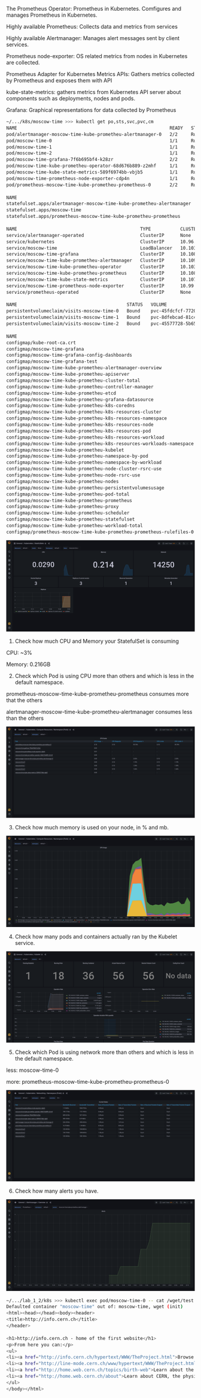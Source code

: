 The Prometheus Operator: Prometheus in Kubernetes. Comfigures and manages Prometheus in Kubernetes.

Highly available Prometheus: Collects data and metrics from services

Highly available Alertmanager: Manages alert messages sent by client services.

Prometheus node-exporter: OS related metrics from nodes in Kubernetes are collected. 

Prometheus Adapter for Kubernetes Metrics APIs: Gathers metrics collected by Prometheus and exposes them with API

kube-state-metrics: gathers metrics from Kubernetes API server about components such as deployments, nodes and pods.

Grafana: Graphical representations for data collected by Prometheus


```bash
~/.../k8s/moscow-time >>> kubectl get po,sts,svc,pvc,cm                                                                                                                                                ±[●●][main]
NAME                                                         READY   STATUS    RESTARTS        AGE
pod/alertmanager-moscow-time-kube-prometheu-alertmanager-0   2/2     Running   0               10m
pod/moscow-time-0                                            1/1     Running   3 (7m11s ago)   11m
pod/moscow-time-1                                            1/1     Running   3 (7m11s ago)   11m
pod/moscow-time-2                                            1/1     Running   4 (6m51s ago)   11m
pod/moscow-time-grafana-7f6b695bf4-k28zr                     2/2     Running   0               11m
pod/moscow-time-kube-prometheu-operator-68d676b889-z2mhf     1/1     Running   0               11m
pod/moscow-time-kube-state-metrics-589f6974bb-vbjb5          1/1     Running   0               11m
pod/moscow-time-prometheus-node-exporter-cdp4n               1/1     Running   0               11m
pod/prometheus-moscow-time-kube-prometheu-prometheus-0       2/2     Running   0               10m

NAME                                                                    READY   AGE
statefulset.apps/alertmanager-moscow-time-kube-prometheu-alertmanager   1/1     10m
statefulset.apps/moscow-time                                            3/3     11m
statefulset.apps/prometheus-moscow-time-kube-prometheu-prometheus       1/1     10m

NAME                                              TYPE           CLUSTER-IP       EXTERNAL-IP   PORT(S)                      AGE
service/alertmanager-operated                     ClusterIP      None             <none>        9093/TCP,9094/TCP,9094/UDP   10m
service/kubernetes                                ClusterIP      10.96.0.1        <none>        443/TCP                      21d
service/moscow-time                               LoadBalancer   10.103.155.131   <pending>     5000:32565/TCP               11m
service/moscow-time-grafana                       ClusterIP      10.108.30.212    <none>        80/TCP                       11m
service/moscow-time-kube-prometheu-alertmanager   ClusterIP      10.109.46.171    <none>        9093/TCP                     11m
service/moscow-time-kube-prometheu-operator       ClusterIP      10.103.176.36    <none>        443/TCP                      11m
service/moscow-time-kube-prometheu-prometheus     ClusterIP      10.108.226.102   <none>        9090/TCP                     11m
service/moscow-time-kube-state-metrics            ClusterIP      10.107.59.113    <none>        8080/TCP                     11m
service/moscow-time-prometheus-node-exporter      ClusterIP      10.99.141.222    <none>        9100/TCP                     11m
service/prometheus-operated                       ClusterIP      None             <none>        9090/TCP                     10m

NAME                                         STATUS   VOLUME                                     CAPACITY   ACCESS MODES   STORAGECLASS   AGE
persistentvolumeclaim/visits-moscow-time-0   Bound    pvc-45fdcfcf-7720-4274-9a32-1bd4c5f768a4   256M       RWO            standard       7d
persistentvolumeclaim/visits-moscow-time-1   Bound    pvc-8dfebcad-81c4-41c6-a489-bb628f7be3a0   256M       RWO            standard       7d
persistentvolumeclaim/visits-moscow-time-2   Bound    pvc-45577728-5b65-44b8-8c17-b28a601307c3   256M       RWO            standard       7d

NAME                                                                     DATA   AGE
configmap/kube-root-ca.crt                                               1      21d
configmap/moscow-time-grafana                                            1      11m
configmap/moscow-time-grafana-config-dashboards                          1      11m
configmap/moscow-time-grafana-test                                       1      11m
configmap/moscow-time-kube-prometheu-alertmanager-overview               1      11m
configmap/moscow-time-kube-prometheu-apiserver                           1      11m
configmap/moscow-time-kube-prometheu-cluster-total                       1      11m
configmap/moscow-time-kube-prometheu-controller-manager                  1      11m
configmap/moscow-time-kube-prometheu-etcd                                1      11m
configmap/moscow-time-kube-prometheu-grafana-datasource                  1      11m
configmap/moscow-time-kube-prometheu-k8s-coredns                         1      11m
configmap/moscow-time-kube-prometheu-k8s-resources-cluster               1      11m
configmap/moscow-time-kube-prometheu-k8s-resources-namespace             1      11m
configmap/moscow-time-kube-prometheu-k8s-resources-node                  1      11m
configmap/moscow-time-kube-prometheu-k8s-resources-pod                   1      11m
configmap/moscow-time-kube-prometheu-k8s-resources-workload              1      11m
configmap/moscow-time-kube-prometheu-k8s-resources-workloads-namespace   1      11m
configmap/moscow-time-kube-prometheu-kubelet                             1      11m
configmap/moscow-time-kube-prometheu-namespace-by-pod                    1      11m
configmap/moscow-time-kube-prometheu-namespace-by-workload               1      11m
configmap/moscow-time-kube-prometheu-node-cluster-rsrc-use               1      11m
configmap/moscow-time-kube-prometheu-node-rsrc-use                       1      11m
configmap/moscow-time-kube-prometheu-nodes                               1      11m
configmap/moscow-time-kube-prometheu-persistentvolumesusage              1      11m
configmap/moscow-time-kube-prometheu-pod-total                           1      11m
configmap/moscow-time-kube-prometheu-prometheus                          1      11m
configmap/moscow-time-kube-prometheu-proxy                               1      11m
configmap/moscow-time-kube-prometheu-scheduler                           1      11m
configmap/moscow-time-kube-prometheu-statefulset                         1      11m
configmap/moscow-time-kube-prometheu-workload-total                      1      11m
configmap/prometheus-moscow-time-kube-prometheu-prometheus-rulefiles-0   28     10m
```
![](screenshots/1.png)

1) Check how much CPU and Memory your StatefulSet is consuming

CPU: ~3%

Memory: 0.216GB

2) Check which Pod is using CPU more than others and which is less in the default namespace.

prometheus-moscow-time-kube-prometheu-prometheus consumes more that the others

alertmanager-moscow-time-kube-prometheu-alertmanager consumes less than the others

![](screenshots/2.png)

3) Check how much memory is used on your node, in % and mb.

![](screenshots/3.png)

4) Check how many pods and containers actually ran by the Kubelet service.

![](screenshots/4.png)

5) Check which Pod is using network more than others and which is less in the default namespace.

less: moscow-time-0

more: prometheus-moscow-time-kube-prometheu-prometheus-0

![](screenshots/5.png)

6) Check how many alerts you have.

![](screenshots/6.png)

```bash
~/.../lab_1_2/k8s >>> kubectl exec pod/moscow-time-0 -- cat /wget/test.html                                                                                                                            ±[●●][main]
Defaulted container "moscow-time" out of: moscow-time, wget (init)
<html><head></head><body><header>
<title>http://info.cern.ch</title>
</header>

<h1>http://info.cern.ch - home of the first website</h1>
<p>From here you can:</p>
<ul>
<li><a href="http://info.cern.ch/hypertext/WWW/TheProject.html">Browse the first website</a></li>
<li><a href="http://line-mode.cern.ch/www/hypertext/WWW/TheProject.html">Browse the first website using the line-mode browser simulator</a></li>
<li><a href="http://home.web.cern.ch/topics/birth-web">Learn about the birth of the web</a></li>
<li><a href="http://home.web.cern.ch/about">Learn about CERN, the physics laboratory where the web was born</a></li>
</ul>
</body></html>

```
